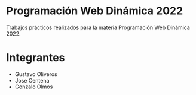# Programación Web Dinámica 2022

Trabajos prácticos realizados para la materia Programación Web Dinámica 2022.

# Integrantes

- Gustavo Oliveros
- Jose Centena
- Gonzalo Olmos